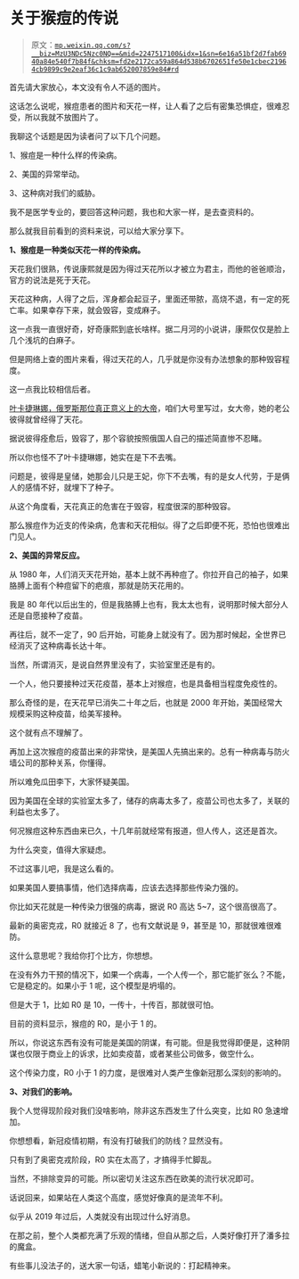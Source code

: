 # 关于猴痘的传说

> 原文：[`mp.weixin.qq.com/s?__biz=MzU3NDc5Nzc0NQ==&mid=2247517100&idx=1&sn=6e16a51bf2d7fab6940a84e540f7b84f&chksm=fd2e2172ca59a864d538b6702651fe50e1cbec21964cb9899c9e2eaf36c1c9ab652007859e84#rd`](http://mp.weixin.qq.com/s?__biz=MzU3NDc5Nzc0NQ==&mid=2247517100&idx=1&sn=6e16a51bf2d7fab6940a84e540f7b84f&chksm=fd2e2172ca59a864d538b6702651fe50e1cbec21964cb9899c9e2eaf36c1c9ab652007859e84#rd)

首先请大家放心，本文没有令人不适的图片。 

这话怎么说呢，猴痘患者的图片和天花一样，让人看了之后有密集恐惧症，很难忍受，所以我就不放图片了。 

我聊这个话题是因为读者问了以下几个问题。

1、猴痘是一种什么样的传染病。

2、美国的异常举动。

3、这种病对我们的威胁。

我不是医学专业的，要回答这种问题，我也和大家一样，是去查资料的。 

那么就我目前看到的资料来说，可以给大家分享下。 

**1、猴痘是一种类似天花一样的传染病。**

天花我们很熟，传说康熙就是因为得过天花所以才被立为君主，而他的爸爸顺治，官方的说法是死于天花。

天花这种病，人得了之后，浑身都会起豆子，里面还带脓，高烧不退，有一定的死亡率。如果幸存下来，就会毁容，变成麻子。 

这一点我一直很好奇，好奇康熙到底长啥样。据二月河的小说讲，康熙仅仅是脸上几个浅坑的白麻子。 

但是网络上查的图片来看，得过天花的人，几乎就是你没有办法想象的那种毁容程度。 

这一点我比较相信后者。 

[叶卡捷琳娜，俄罗斯那位真正意义上的大帝](https://mp.weixin.qq.com/s?__biz=MzU0MjYwNDU2Mw==&mid=2247504484&idx=1&sn=261fff0d5f5672605ba54564c08aab04&chksm=fb1abe18cc6d370e6044dfdf5dd206f9f1160e699f393d75eb5568aeedff5de9efd699febb88&token=1957549747&lang=zh_CN&scene=21#wechat_redirect)，咱们大号里写过，女大帝，她的老公彼得就曾经得了天花。

据说彼得痊愈后，毁容了，那个容貌按照俄国人自己的描述简直惨不忍睹。 

所以你也怪不了叶卡捷琳娜，她实在是下不去嘴。

问题是，彼得是皇储，她那会儿只是王妃，你下不去嘴，有的是女人代劳，于是俩人的感情不好，就埋下了种子。

从这个角度看，天花真正的危害在于毁容，程度很深的那种毁容。 

那么猴痘作为近支的传染病，危害和天花相似。得了之后即便不死，恐怕也很难出门见人。 

**2、美国的异常反应。** 

从 1980 年，人们消灭天花开始，基本上就不再种痘了。你拉开自己的袖子，如果胳膊上面有个种痘留下的疤痕，那就是防天花用的。 

我是 80 年代以后出生的，但是我胳膊上也有，我太太也有，说明那时候大部分人还是自愿接种了疫苗。 

再往后，就不一定了，90 后开始，可能身上就没有了。因为那时候起，全世界已经消灭了这种病毒长达十年。

当然，所谓消灭，是说自然界里没有了，实验室里还是有的。 

一个人，他只要接种过天花疫苗，基本上对猴痘，也是具备相当程度免疫性的。

那么奇怪的是，在天花早已消失二十年之后，也就是 2000 年开始，美国经常大规模采购这种疫苗，给美军接种。 

这个就有点不理解了。 

再加上这次猴痘的疫苗出来的非常快，是美国人先搞出来的。总有一种病毒与防火墙公司的那种关系，你懂得。 

所以难免瓜田李下，大家怀疑美国。 

因为美国在全球的实验室太多了，储存的病毒太多了，疫苗公司也太多了，关联的利益也太多了。 

何况猴痘这种东西由来已久，十几年前就经常有报道，但人传人，这还是首次。

为什么突变，值得大家疑虑。 

不过这事儿吧，我是这么看的。

如果美国人要搞事情，他们选择病毒，应该去选择那些传染力强的。 

你比如天花就是一种传染力很强的病毒，据说 R0 高达 5~7，这个很高很高了。

最新的奥密克戎，R0 就接近 8 了，也有文献说是 9，甚至是 10，那就很难很难防。

这什么意思呢？我给你打个比方，你想想。

在没有外力干预的情况下，如果一个病毒，一个人传一个，那它能扩张么？不能，它是稳定的。如果小于 1 呢，这个模型是坍塌的。

但是大于 1，比如 R0 是 10，一传十，十传百，那就很可怕。

目前的资料显示，猴痘的 R0，是小于 1 的。 

所以，你说这东西有没有可能是美国的阴谋，有可能。但是我觉得即便是，这种阴谋也仅限于商业上的诉求，比如卖疫苗，或者某些公司做多，做空什么。 

这个传染力度，R0 小于 1 的力度，是很难对人类产生像新冠那么深刻的影响的。 

**3、对我们的影响。** 

我个人觉得现阶段对我们没啥影响，除非这东西发生了什么突变，比如 R0 急速增加。 

你想想看，新冠疫情初期，有没有打破我们的防线？显然没有。 

只有到了奥密克戎阶段，R0 实在太高了，才搞得手忙脚乱。

当然，不排除变异的可能。所以密切关注这东西在欧美的流行状况即可。

话说回来，如果站在人类这个高度，感觉好像真的是流年不利。 

似乎从 2019 年过后，人类就没有出现过什么好消息。 

在那之前，整个人类都充满了乐观的情绪，但自从那之后，人类好像打开了潘多拉的魔盒。 

有些事儿没法子的，送大家一句话，蜡笔小新说的：打起精神来。